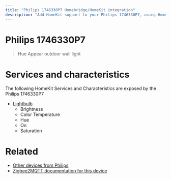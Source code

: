 ```yaml
---
title: "Philips 1746330P7 Homebridge/HomeKit integration"
description: "Add HomeKit support to your Philips 1746330P7, using Homebridge, Zigbee2MQTT and homebridge-z2m."
---
```

<!---
This file has been GENERATED using src/docgen/docgen.ts
DO NOT EDIT THIS FILE MANUALLY!
-->
# Philips 1746330P7
> Hue Appear outdoor wall light


# Services and characteristics
The following HomeKit Services and Characteristics are exposed by
the Philips 1746330P7

* [Lightbulb](../../light.md)
  * Brightness
  * Color Temperature
  * Hue
  * On
  * Saturation


# Related
* [Other devices from Philips](../index.md#philips)
* [Zigbee2MQTT documentation for this device](https://www.zigbee2mqtt.io/devices/1746330P7.html)